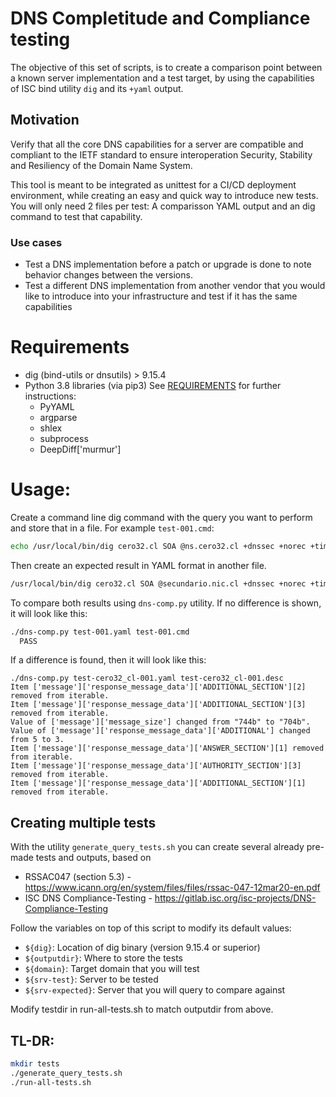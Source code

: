 # DNS Completitude and Compliance testing

The objective of this set of scripts, is to create a comparison point
between a known server implementation and a test target, by using the
capabilities of ISC bind utility `dig` and its `+yaml` output.

## Motivation
Verify that all the core DNS capabilities for a server are compatible
and compliant to the IETF standard to ensure interoperation Security,
Stability and Resiliency of the Domain Name System.

This tool is meant to be integrated as unittest for a CI/CD deployment
environment, while creating an easy and quick way to introduce new
tests. You will only need 2 files per test: A comparisson YAML output
and an dig command to test that capability.

### Use cases
- Test a DNS implementation before a patch or upgrade is done to note
behavior changes between the versions.
- Test a different DNS implementation from another vendor that you
would like to introduce into your infrastructure and test if it has
the same capabilities


# Requirements

- dig (bind-utils or dnsutils) > 9.15.4
- Python 3.8 libraries (via pip3) See [REQUIREMENTS](REQUIREMENTS) for further instructions:
  - PyYAML
  - argparse
  - shlex
  - subprocess
  - DeepDiff['murmur'] 

# Usage:
Create a command line dig command with the query you want to perform
and store that in a file. For example `test-001.cmd`:

```bash
echo /usr/local/bin/dig cero32.cl SOA @ns.cero32.cl +dnssec +norec +time=2 +tries=1 +noignore +yaml -4 +notcp +bufsize=1220 +edns=0  > test-001.cmd
```

Then create an expected result in YAML format in another file.

```bash
/usr/local/bin/dig cero32.cl SOA @secundario.nic.cl +dnssec +norec +time=2 +tries=1 +noignore +yaml -4 +notcp +bufsize=1220 +edns=0 > test-001.yaml
```

To compare both results using `dns-comp.py` utility. If no difference is shown, it will look like this:

```bash
./dns-comp.py test-001.yaml test-001.cmd
  PASS
```

If a difference is found, then it will look like this:

```
./dns-comp.py test-cero32_cl-001.yaml test-cero32_cl-001.desc
Item ['message']['response_message_data']['ADDITIONAL_SECTION'][2] removed from iterable.
Item ['message']['response_message_data']['ADDITIONAL_SECTION'][3] removed from iterable.
Value of ['message']['message_size'] changed from "744b" to "704b".
Value of ['message']['response_message_data']['ADDITIONAL'] changed from 5 to 3.
Item ['message']['response_message_data']['ANSWER_SECTION'][1] removed from iterable.
Item ['message']['response_message_data']['AUTHORITY_SECTION'][3] removed from iterable.
Item ['message']['response_message_data']['ADDITIONAL_SECTION'][1] removed from iterable.
```

## Creating multiple tests
With the utility `generate_query_tests.sh` you can create several already pre-made tests and outputs, based on
- RSSAC047 (section 5.3) - https://www.icann.org/en/system/files/files/rssac-047-12mar20-en.pdf
- ISC DNS Compliance-Testing - https://gitlab.isc.org/isc-projects/DNS-Compliance-Testing

Follow the variables on top of this script to modify its default values:
- `${dig}`: Location of dig binary (version 9.15.4 or superior)
- `${outputdir}`: Where to store the tests
- `${domain}`: Target domain that you will test
- `${srv-test}`: Server to be tested
- `${srv-expected}`: Server that you will query to compare against

Modify testdir in run-all-tests.sh to match outputdir from above.

## TL-DR:
```bash
mkdir tests
./generate_query_tests.sh
./run-all-tests.sh
```
